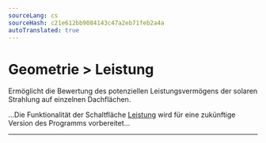 ```yaml
---
sourceLang: cs
sourceHash: c21e612bb9084143c47a2eb71feb2a4a
autoTranslated: true
---
```


<h1>Geometrie &gt; Leistung</h1>
<p>
Ermöglicht die Bewertung des potenziellen Leistungsvermögens der solaren Strahlung auf einzelnen Dachflächen.
</p>

<p>
...Die Funktionalität der Schaltfläche <u>Leistung</u> wird für eine zukünftige Version des Programms vorbereitet...
</p>

<hr class="main"> <!-- Vodorovná čára jako oddělovač sekce -->

<!-- product: HiStruct Roofs -->